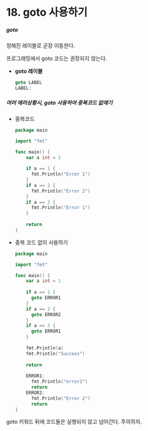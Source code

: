 # 18. goto 사용하기

##### goto

정해진 레이블로 곧장 이동한다.

프로그래밍에서 goto 코드는 권장되지 않는다.

- **goto 레이블**

  ```go
  goto LABEL
  LABEL:
  ```



##### 여러 에러상황시, goto 사용하여 중복코드 없애기

- 중복코드

  ```go
  package main
  
  import "fmt"
  
  func main() {
      var a int = 1
      
      if a == 1 {
        fmt.Println("Error 1")
      }    
      if a == 2 {
        fmt.Println("Error 2")
      }
      if a == 3 {
        fmt.Println("Error 1")
      }
      
      return 
  }
  ```

- 중복 코드 없이 사용하기 

  ```go
  package main
  
  import "fmt"
  
  func main() {
      var a int = 1
      
      if a == 1 {
        goto ERROR1
      }
      if a == 2 {
        goto ERROR2
      }
      if a == 3 {
        goto ERROR1
      }
      
      fmt.Println(a)
      fmt.Println("Success")
     
      return
      
      ERROR1:
        fmt.Println("error1")
        return
      ERROR2:
        fmt.Println("Error 2")
        return
  }
  ```

goto 키워드 뒤에 코드들은 실행되지 않고 넘어간다. 주의하자. 